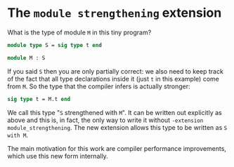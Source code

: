 # The `module strengthening` extension

What is the type of module `M` in this tiny program?

```ocaml
module type S = sig type t end

module M : S
```

If you said `S` then you are only partially correct: we also need to keep track
of the fact that all type declarations inside it (just `t` in this example) come
from `M`. So the type that the compiler infers is actually stronger:

```ocaml
sig type t = M.t end
```

We call this type "`S` strengthened with `M`". It can be written out explicitly
as above and this is, in fact, the only way to write it without `-extension
module_strengthening`. The new extension allows this type to be written as `S
with M`.

The main motivation for this work are compiler performance improvements, which
use this new form internally.
